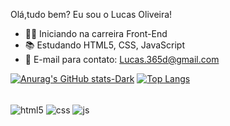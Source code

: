 Olá,tudo bem? Eu sou o Lucas Oliveira!

- 🧑‍💻 Iniciando na carreira Front-End
- 📚 Estudando HTML5, CSS, JavaScript
- 📧 E-mail para contato: Lucas.365d@gmail.com 

[![Anurag's GitHub stats-Dark](https://github-readme-stats.vercel.app/api?username=Lucas-OSousa&show_icons=true&theme=dark#gh-dark-mode-only)](https://github.com/Lucas-OSousa/github-readme-stats#gh-dark-mode-only)
[![Top Langs](https://github-readme-stats.vercel.app/api/top-langs/?username=Lucas-OSousa&hide_progress=true&theme=dark#gh-dark-mode-only)](https://github.com/Lucas-OSousa/github-readme-stats)


<div style="display: inline_block"><br>
<div style="display: inline_block">
  <img align="center" alt="html5" src="https://img.shields.io/badge/HTML5-E34F26?style=for-the-badge&logo=html5&logoColor=white" />
  <img align="center" alt="css" src="https://img.shields.io/badge/CSS3-1572B6?style=for-the-badge&logo=css3&logoColor=white" />
  <img align="center" alt="js" src="https://img.shields.io/badge/JavaScript-F7DF1E?style=for-the-badge&logo=javascript&logoColor=black" />
</div>
